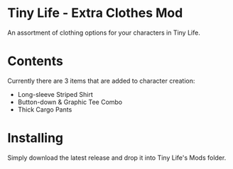 # Tiny Life - Extra Clothes Mod
An assortment of clothing options for your characters in Tiny Life.


# Contents
Currently there are 3 items that are added to character creation:
- Long-sleeve Striped Shirt
- Button-down & Graphic Tee Combo
- Thick Cargo Pants


# Installing
Simply download the latest release and drop it into Tiny Life's Mods folder.
